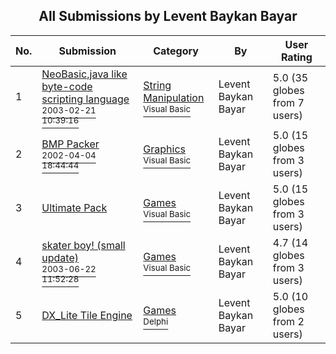 ﻿<div align="center">

## All Submissions by Levent Baykan Bayar

</div>

No.  | Submission | Category | By   | User Rating
---- | ---------- | -------- | ---- | -----------
1 | [NeoBasic,java like byte\-code scripting language<br /><sup>2003-02-21 10:39:16</sup>](https://github.com/Planet-Source-Code/levent-baykan-bayar-neobasic-java-like-byte-code-scripting-language__1-43417) | [String Manipulation<br /><sup>Visual Basic</sup>](../ByCategory/string-manipulation__1-5.md) | Levent Baykan Bayar | 5.0 (35 globes from 7 users)
2 | [BMP Packer<br /><sup>2002-04-04 18:44:44</sup>](https://github.com/Planet-Source-Code/levent-baykan-bayar-bmp-packer__1-33427) | [Graphics<br /><sup>Visual Basic</sup>](../ByCategory/graphics__1-46.md) | Levent Baykan Bayar | 5.0 (15 globes from 3 users)
3 | [Ultimate Pack<br />](https://github.com/Planet-Source-Code/levent-baykan-bayar-ultimate-pack__1-40501) | [Games<br /><sup>Visual Basic</sup>](../ByCategory/games__1-38.md) | Levent Baykan Bayar | 5.0 (15 globes from 3 users)
4 | [skater boy\! \(small update\)<br /><sup>2003-06-22 11:52:28</sup>](https://github.com/Planet-Source-Code/levent-baykan-bayar-skater-boy-small-update__1-47129) | [Games<br /><sup>Visual Basic</sup>](../ByCategory/games__1-38.md) | Levent Baykan Bayar | 4.7 (14 globes from 3 users)
5 | [DX\_Lite Tile Engine<br />](https://github.com/Planet-Source-Code/levent-baykan-bayar-dx-lite-tile-engine__7-919) | [Games<br /><sup>Delphi</sup>](../ByCategory/games__7-38.md) | Levent Baykan Bayar | 5.0 (10 globes from 2 users)
